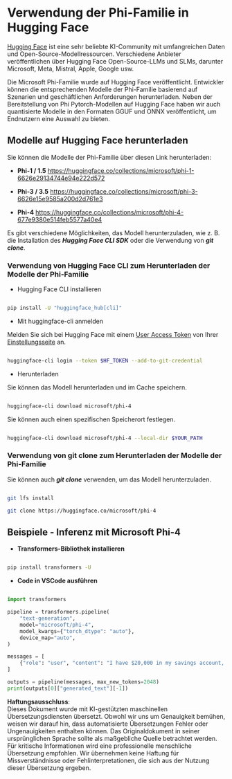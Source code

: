 # **Verwendung der Phi-Familie in Hugging Face**

[Hugging Face](https://huggingface.co/) ist eine sehr beliebte KI-Community mit umfangreichen Daten und Open-Source-Modellressourcen. Verschiedene Anbieter veröffentlichen über Hugging Face Open-Source-LLMs und SLMs, darunter Microsoft, Meta, Mistral, Apple, Google usw.

Die Microsoft Phi-Familie wurde auf Hugging Face veröffentlicht. Entwickler können die entsprechenden Modelle der Phi-Familie basierend auf Szenarien und geschäftlichen Anforderungen herunterladen. Neben der Bereitstellung von Phi Pytorch-Modellen auf Hugging Face haben wir auch quantisierte Modelle in den Formaten GGUF und ONNX veröffentlicht, um Endnutzern eine Auswahl zu bieten.

## **Modelle auf Hugging Face herunterladen**

Sie können die Modelle der Phi-Familie über diesen Link herunterladen:

-  **Phi-1 / 1.5** https://huggingface.co/collections/microsoft/phi-1-6626e29134744e94e222d572

-  **Phi-3 / 3.5** https://huggingface.co/collections/microsoft/phi-3-6626e15e9585a200d2d761e3

-  **Phi-4** https://huggingface.co/collections/microsoft/phi-4-677e9380e514feb5577a40e4

Es gibt verschiedene Möglichkeiten, das Modell herunterzuladen, wie z. B. die Installation des ***Hugging Face CLI SDK*** oder die Verwendung von ***git clone***.

### **Verwendung von Hugging Face CLI zum Herunterladen der Modelle der Phi-Familie**

- Hugging Face CLI installieren

```bash

pip install -U "huggingface_hub[cli]"

```

- Mit huggingface-cli anmelden

Melden Sie sich bei Hugging Face mit einem [User Access Token](https://huggingface.co/docs/hub/security-tokens) von Ihrer [Einstellungsseite](https://huggingface.co/settings/tokens) an.

```bash

huggingface-cli login --token $HF_TOKEN --add-to-git-credential

```

- Herunterladen

Sie können das Modell herunterladen und im Cache speichern.

```bash

huggingface-cli download microsoft/phi-4

```

Sie können auch einen spezifischen Speicherort festlegen.

```bash

huggingface-cli download microsoft/phi-4 --local-dir $YOUR_PATH

```

### **Verwendung von git clone zum Herunterladen der Modelle der Phi-Familie**

Sie können auch ***git clone*** verwenden, um das Modell herunterzuladen.

```bash

git lfs install

git clone https://huggingface.co/microsoft/phi-4

```

## **Beispiele - Inferenz mit Microsoft Phi-4**

- **Transformers-Bibliothek installieren**

```bash

pip install transformers -U

```

- **Code in VSCode ausführen**

```python

import transformers

pipeline = transformers.pipeline(
    "text-generation",
    model="microsoft/phi-4",
    model_kwargs={"torch_dtype": "auto"},
    device_map="auto",
)

messages = [
    {"role": "user", "content": "I have $20,000 in my savings account, where I receive a 4% profit per year and payments twice a year. Can you please tell me how long it will take for me to become a millionaire? Also, can you please explain the math step by step as if you were explaining it to an uneducated person?"},
]

outputs = pipeline(messages, max_new_tokens=2048)
print(outputs[0]["generated_text"][-1])

```

**Haftungsausschluss**:  
Dieses Dokument wurde mit KI-gestützten maschinellen Übersetzungsdiensten übersetzt. Obwohl wir uns um Genauigkeit bemühen, weisen wir darauf hin, dass automatisierte Übersetzungen Fehler oder Ungenauigkeiten enthalten können. Das Originaldokument in seiner ursprünglichen Sprache sollte als maßgebliche Quelle betrachtet werden. Für kritische Informationen wird eine professionelle menschliche Übersetzung empfohlen. Wir übernehmen keine Haftung für Missverständnisse oder Fehlinterpretationen, die sich aus der Nutzung dieser Übersetzung ergeben.